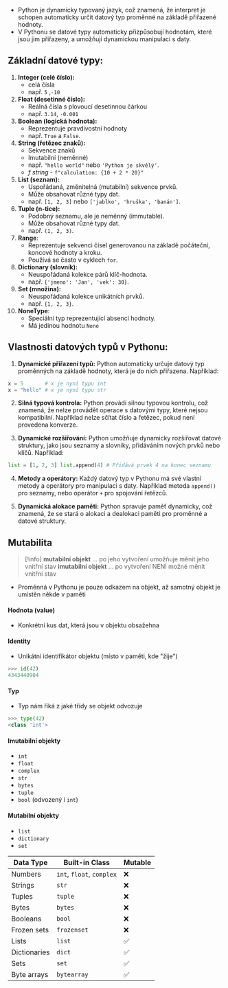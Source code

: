 - Python je dynamicky typovaný jazyk, což znamená, že interpret je schopen automaticky určit datový typ proměnné na základě přiřazené hodnoty. 
- V Pythonu se datové typy automaticky přizpůsobují hodnotám, které jsou jim přiřazeny, a umožňují dynamickou manipulaci s daty.
## Základní datové typy:
1. **Integer (celé číslo):** 
	- celá čísla
	- např. `5` ,`-10`
2. **Float (desetinné číslo):** 
	- Reálná čísla s plovoucí desetinnou čárkou
	- např. `3.14`, `-0.001`
3. **Boolean (logická hodnota):** 
	- Reprezentuje pravdivostní hodnoty 
	- např. `True` a `False`.
4. **String (řetězec znaků):** 
	- Sekvence znaků
	- Imutabilní (neměnné)
	- např. `"hello world"` nebo `'Python je skvělý'`.
	- *f string* - `f"calculation: {10 + 2 * 20}"`
1. **List (seznam):**
	- Uspořádaná, změnitelná (mutabilní) sekvence prvků.
	- Může obsahovat různé typy dat.
	- např. `[1, 2, 3]` nebo `['jablko', 'hruška', 'banán']`.
2. **Tuple (n-tice):**
	- Podobný seznamu, ale je neměnný (immutable).
	- Může obsahovat různé typy dat.
	- např. `(1, 2, 3)`.
3. **Range**:
	- Reprezentuje sekvenci čísel generovanou na základě počáteční, koncové hodnoty a kroku.
	- Používá se často v cyklech `for`.
4. **Dictionary (slovník):** 
	- Neuspořádaná kolekce párů klíč-hodnota.
	- např. `{'jmeno': 'Jan', 'vek': 30}`.
5. **Set (množina):** 
	- Neuspořádaná kolekce unikátních prvků.
	- např. `{1, 2, 3}`.
6. **NoneType**:
	- Speciální typ reprezentující absenci hodnoty.
	- Má jedinou hodnotu `None`
## Vlastnosti datových typů v Pythonu:
1. **Dynamické přiřazení typů:** Python automaticky určuje datový typ proměnných na základě hodnoty, která je do nich přiřazena. Například:

```Python
x = 5       # x je nyní typu int
x = "hello" # x je nyní typu str
```

2. **Silná typová kontrola:** Python provádí silnou typovou kontrolu, což znamená, že nelze provádět operace s datovými typy, které nejsou kompatibilní. Například nelze sčítat číslo a řetězec, pokud není provedena konverze.

4. **Dynamické rozšiřování:** Python umožňuje dynamicky rozšiřovat datové struktury, jako jsou seznamy a slovníky, přidáváním nových prvků nebo klíčů. Například:
```Python
list = [1, 2, 3] list.append(4) # Přidává prvek 4 na konec seznamu
```

4. **Metody a operátory:** Každý datový typ v Pythonu má své vlastní metody a operátory pro manipulaci s daty. Například metoda `append()` pro seznamy, nebo operátor `+` pro spojování řetězců.

5. **Dynamická alokace paměti:** Python spravuje paměť dynamicky, což znamená, že se stará o alokaci a dealokaci paměti pro proměnné a datové struktury.
## Mutabilita
> [!info]
> **mutabilní objekt** ... po jeho vytvoření umožňuje měnit jeho vnitřní stav
> **imutabilní objekt** ... po vytvoření NENÍ možné měnit vnitřní stav

- Proměnná v Pythonu je pouze odkazem na objekt, až samotný objekt je umístěn někde v paměti 
#### Hodnota (value)
- Konkrétní kus dat, která jsou v objektu obsažehna
#### Identity
- Unikátní identifikátor objektu (místo v paměti, kde "žije")
```python 
>>> id(42)
4343440904
```
#### Typ
- Typ nám říká z jaké třídy se objekt odvozuje
```python
>>> type(42)
<class 'int'>
```
#### Imutabilní objekty
- `int`
- `float`
- `complex`
- `str`
- `bytes`
- `tuple`
- `bool` (odvozený i `int`)
#### Mutabilní objekty
- `list`
- `dictionary`
- `set`

| Data Type    | Built-in Class            | Mutable |
| ------------ | ------------------------- | ------- |
| Numbers      | `int`, `float`, `complex` | ❌       |
| Strings      | `str`                     | ❌       |
| Tuples       | `tuple`                   | ❌       |
| Bytes        | `bytes`                   | ❌       |
| Booleans     | `bool`                    | ❌       |
| Frozen sets  | `frozenset`               | ❌       |
| Lists        | `list`                    | ✅       |
| Dictionaries | `dict`                    | ✅       |
| Sets         | `set`                     | ✅       |
| Byte arrays  | `bytearray`               | ✅       |
